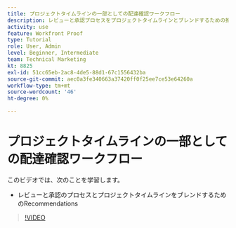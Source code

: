 ```yaml
---
title: プロジェクトタイムラインの一部としての配達確認ワークフロー
description: レビューと承認プロセスをプロジェクトタイムラインとブレンドするための推奨事項については、 [!DNL  Workfront].
activity: use
feature: Workfront Proof
type: Tutorial
role: User, Admin
level: Beginner, Intermediate
team: Technical Marketing
kt: 8825
exl-id: 51cc65eb-2ac8-4de5-88d1-67c1556432ba
source-git-commit: aec0a3fe340663a37420ff0f25ee7ce53e64260a
workflow-type: tm+mt
source-wordcount: '46'
ht-degree: 0%

---
```


# プロジェクトタイムラインの一部としての配達確認ワークフロー

このビデオでは、次のことを学習します。

* レビューと承認のプロセスとプロジェクトタイムラインをブレンドするためのRecommendations

>[!VIDEO](https://video.tv.adobe.com/v/335125/?quality=12)

<!--
## Learn more
These articles on [!DNL Workfront] One describe some basic proof workflows that you could use as a basis for building workflows at your organization.

* Basic proofing process
* Internal then external review
* Working with designers and project managers
-->
